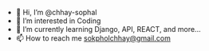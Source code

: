 - 👋 Hi, I’m @chhay-sophal
- 👀 I’m interested in Coding
- 🌱 I’m currently learning Django, API, REACT, and more...
- 📫 How to reach me sokpholchhay@gmail.com

<!---
chhay-sophal/chhay-sophal is a ✨ special ✨ repository because its `README.md` (this file) appears on your GitHub profile.
You can click the Preview link to take a look at your changes.
--->
